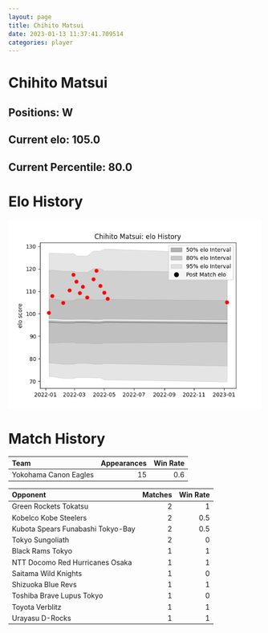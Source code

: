 ```yaml
---  
layout: page  
title: Chihito Matsui  
date: 2023-01-13 11:37:41.709514  
categories: player  
---
```

# Chihito Matsui

## Positions: W

## Current elo: 105.0

## Current Percentile: 80.0

# Elo History


![elo history](history_ChihitoMatsui.png)
# Match History


| Team                  |   Appearances |   Win Rate |
|:----------------------|--------------:|-----------:|
| Yokohama Canon Eagles |            15 |        0.6 |

| Opponent                          |   Matches |   Win Rate |
|:----------------------------------|----------:|-----------:|
| Green Rockets Tokatsu             |         2 |        1   |
| Kobelco Kobe Steelers             |         2 |        0.5 |
| Kubota Spears Funabashi Tokyo-Bay |         2 |        0.5 |
| Tokyo Sungoliath                  |         2 |        0   |
| Black Rams Tokyo                  |         1 |        1   |
| NTT Docomo Red Hurricanes Osaka   |         1 |        1   |
| Saitama Wild Knights              |         1 |        0   |
| Shizuoka Blue Revs                |         1 |        1   |
| Toshiba Brave Lupus Tokyo         |         1 |        0   |
| Toyota Verblitz                   |         1 |        1   |
| Urayasu D-Rocks                   |         1 |        1   |